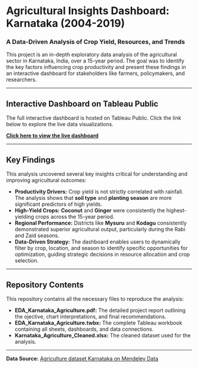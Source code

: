 # Agricultural Insights Dashboard: Karnataka (2004-2019)

### A Data-Driven Analysis of Crop Yield, Resources, and Trends

This project is an in-depth exploratory data analysis of the agricultural sector in Karnataka, India, over a 15-year period. The goal was to identify the key factors influencing crop productivity and present these findings in an interactive dashboard for stakeholders like farmers, policymakers, and researchers.

---

## Interactive Dashboard on Tableau Public

The full interactive dashboard is hosted on Tableau Public. Click the link below to explore the live data visualizations.

**[Click here to view the live dashboard](https://public.tableau.com/views/EDA_Karnataka_Agriculture/Dashboard?:language=en-US&publish=yes&:sid=&:redirect=auth&:display_count=n&:origin=viz_share_link)**

---

## Key Findings

This analysis uncovered several key insights critical for understanding and improving agricultural outcomes:

* **Productivity Drivers:** Crop yield is not strictly correlated with rainfall. The analysis shows that **soil type** and **planting season** are more significant predictors of high yields.
* **High-Yield Crops:** **Coconut** and **Ginger** were consistently the highest-yielding crops across the 15-year period.
* **Regional Performance:** Districts like **Mysuru** and **Kodagu** consistently demonstrated superior agricultural output, particularly during the Rabi and Zaid seasons.
* **Data-Driven Strategy:** The dashboard enables users to dynamically filter by crop, location, and season to identify specific opportunities for optimization, guiding strategic decisions in resource allocation and crop selection.

---

## Repository Contents

This repository contains all the necessary files to reproduce the analysis:

* **EDA_Karnataka_Agriculture.pdf:** The detailed project report outlining the ojective, chart interpretations, and final recommendations.
* **EDA_Karnataka_Agriculture.twbx:** The complete Tableau workbook containing all sheets, dashboards, and data connections.
* **Karnataka_Agriculture_Cleaned.xlsx:** The cleaned dataset used for the analysis.

---
**Data Source:** [Agriculture dataset Karnataka on Mendeley Data](https://data.mendeley.com/datasets/nfj84km5fz/1)
